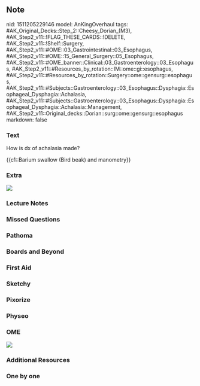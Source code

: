 ## Note
nid: 1511205229146
model: AnKingOverhaul
tags: #AK_Original_Decks::Step_2::Cheesy_Dorian_(M3), #AK_Step2_v11::!FLAG_THESE_CARDS::!DELETE, #AK_Step2_v11::!Shelf::Surgery, #AK_Step2_v11::#OME::03_Gastrointestinal::03_Esophagus, #AK_Step2_v11::#OME::15_General_Surgery::05_Esophagus, #AK_Step2_v11::#OME_banner::Clinical::03_Gastroenterology::03_Esophagus, #AK_Step2_v11::#Resources_by_rotation::IM::ome::gi::esophagus, #AK_Step2_v11::#Resources_by_rotation::Surgery::ome::gensurg::esophagus, #AK_Step2_v11::#Subjects::Gastroenterology::03_Esophagus::Dysphagia::Esophageal_Dysphagia::Achalasia, #AK_Step2_v11::#Subjects::Gastroenterology::03_Esophagus::Dysphagia::Esophageal_Dysphagia::Achalasia::Management, #AK_Step2_v11::Original_decks::Dorian::surg::ome::gensurg::esophagus
markdown: false

### Text
How is dx of achalasia made?
<div>
  {{c1::Barium swallow (Bird beak) and manometry}}
</div>

### Extra
<div><img src="paste-5836860555265.jpg"></div>

### Lecture Notes


### Missed Questions


### Pathoma


### Boards and Beyond


### First Aid


### Sketchy


### Pixorize


### Physeo


### OME
<div class="ome-widget">
  <a href=
  "https://onlinemeded.org/spa/gastroenterology/esophagus/acquire?ref=anki">
  <img src="_OME_AnkiFlashcards_Lesson_3.png"></a>
</div>

### Additional Resources


### One by one

